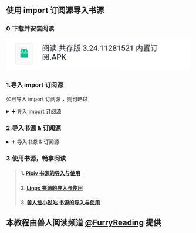 ## 使用 import 订阅源导入书源

### 0.下载并安装阅读
![img](./pic/DownloadLegado.png)


### 1.导入 import 订阅源 
如已导入 import 订阅源 ，则可略过

<details>
<summary> ➕ 导入 import 订阅源 </summary>

复制下方【免代理】订阅源链接
```
https://cdn.jsdelivr.net/gh/windyhusky/PixivSource@main/import.json
```
#### 1.1 打开【订阅】页面，点击【规则订阅】
![img](./pic/SubscribeEntry.png)


#### 1.2 点击加号，更改规则类型，粘贴链接，保存订阅
**注意这里要把【书源】改成【订阅源】**

![img](./pic/SubscribeRssSourceImport.png)


#### 1.3 点击相应订阅规则，导入并启用/更新书源
![img](./pic/SubscribeHomePage.png)

**首次点击【订阅规则】 即可导入**

![img](./pic/InportRssSourceImport.png)

**导入之后，再次点击则会检查更新**
</details>


### 2.导入书源 & 订阅源
<details>
<summary> ➕ 导入书源 & 订阅源 </summary>


#### 2.1 打开“书源订阅”
点击 “书源订阅”（ import 订阅源）

![img](./pic/RssSourceImportLogo.png)

点击相应书源/订阅源，导入该源

![img](./pic/RssSourceImportWebpage.png)


#### 2.2 导入相关资源
点击书源，导入书源,**导入之后，再次点击则会检查更新**

![img](./pic/InportBookSourcePixiv.jpg)

点击订阅源，导入订阅源，**导入之后，再次点击则会检查更新**

![img](./pic/InportRssSourceBtsrk.png)
</details>


### 3.使用书源，畅享阅读
> #### 1. [Pixiv 书源的导入与使用](./Pixiv.md)
> #### 2. [Linpx 书源的导入与使用](./Linpx.md)
> #### 3. [兽人控小说站 书源的导入与使用](./FurryNovel.md)


## 本教程由兽人阅读频道 [@FurryReading](https://t.me/FurryReading) 提供